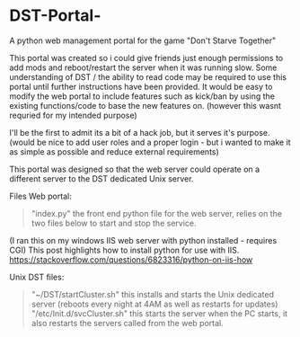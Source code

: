 # DST-Portal-
A python web management portal for the game "Don't Starve Together"

This portal was created so i could give friends just enough permissions to add mods and reboot/restart the server when it was running slow.
Some understanding of DST / the ability to read code may be required to use this portal until further instructions have been provided.
It would be easy to modify the web portal to include features such as kick/ban by using the existing functions/code to base the new features on.
  (however this wasnt requried for my intended purpose)

I'll be the first to admit its a bit of a hack job, but it serves it's purpose. (would be nice to add user roles and a proper login - but i wanted to make it as simple as possible and reduce external requirements)

This portal was designed so that the web server could operate on a different server to the DST dedicated Unix server.

Files
Web portal:
> "index.py"  the front end python file for the web server, relies on the two files below to start and stop the service.

(I ran this on my windows IIS web server with python installed - requires CGI)
  This post highlights how to install python for use with IIS.
  https://stackoverflow.com/questions/6823316/python-on-iis-how


Unix DST files:
> "~/DST/startCluster.sh"
this installs and starts the Unix dedicated server (reboots every night at 4AM as well as restarts for updates)
> "/etc/Init.d/svcCluster.sh"
this starts the server when the PC starts, it also restarts the servers called from the web portal.
